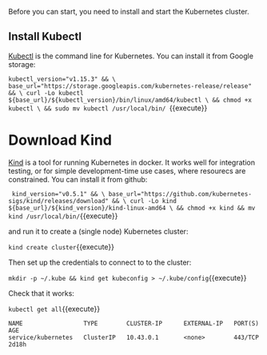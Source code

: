 Before you can start, you need to install and start the Kubernetes cluster.

## Install Kubectl

[Kubectl](https://github.com/kubernetes/kubectl) is the command line for Kubernetes. You can install it from Google storage:

`kubectl_version="v1.15.3" && \
base_url="https://storage.googleapis.com/kubernetes-release/release" && \
curl -Lo kubectl ${base_url}/${kubectl_version}/bin/linux/amd64/kubectl \
&& chmod +x kubectl \
&& sudo mv kubectl /usr/local/bin/
`{{execute}}

# Download Kind

[Kind](https://github.com/kubernetes-sigs/kind) is a tool for running Kubernetes in docker. It works well for integration testing, or for simple development-time use cases, where resourecs are constrained. You can install it from github:

`
kind_version="v0.5.1" && \
base_url="https://github.com/kubernetes-sigs/kind/releases/download" && \
curl -Lo kind ${base_url}/${kind_version}/kind-linux-amd64 \
&& chmod +x kind
&& mv kind /usr/local/bin/`{{execute}}

and run it to create a (single node) Kubernetes cluster:

`kind create cluster`{{execute}}

Then set up the credentials to connect to to the cluster:

`mkdir -p ~/.kube && kind get kubeconfig > ~/.kube/config`{{execute}}

Check that it works:

`kubectl get all`{{execute}}

```
NAME                 TYPE        CLUSTER-IP      EXTERNAL-IP   PORT(S)    AGE
service/kubernetes   ClusterIP   10.43.0.1       <none>        443/TCP    2d18h
```
